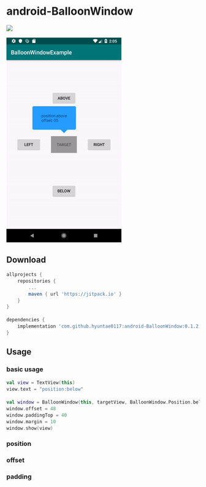 # android-BalloonWindow

[![](https://jitpack.io/v/hyuntae0117/android-BalloonWindow.svg)](https://jitpack.io/#hyuntae0117/android-BalloonWindow)

<img src="screenshots/demo.gif" alt="drawing" width="300"/>

## Download

```gradle
allprojects {
    repositories {
        ...
        maven { url 'https://jitpack.io' }
    }
}

dependencies {
    implementation 'com.github.hyuntae0117:android-BalloonWindow:0.1.2'
}
```

## Usage

### basic usage
```kotlin
val view = TextView(this)
view.text = "position:below"

val window = BalloonWindow(this, targetView, BalloonWindow.Position.below)
window.offset = 48
window.paddingTop = 40
window.margin = 10
window.show(view)
```

### position

### offset

### padding
